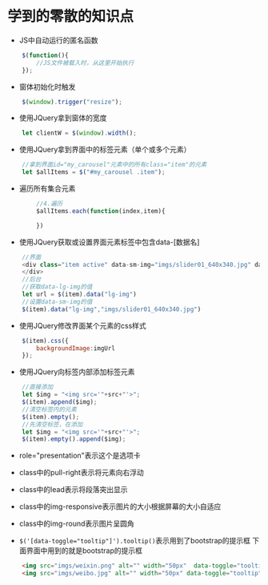 # 学到的零散的知识点
* JS中自动运行的匿名函数
```js
    $(function(){
        //JS文件被载入时，从这里开始执行
    });
```
* 窗体初始化时触发
```js
    $(window).trigger("resize");
```
* 使用JQuery拿到窗体的宽度
```js
    let clientW = $(window).width();
```
* 使用JQuery拿到界面中的标签元素（单个或多个元素）
```js
    //拿到界面id="my_carousel"元素中的所有class="item"的元素
    let $allItems = $("#my_carousel .item");
```
* 遍历所有集合元素
```js
        //4.遍历
        $allItems.each(function(index,item){

        })
```
* 使用JQuery获取或设置界面元素标签中包含data-[数据名]
```js
    //界面
    <div class="item active" data-sm-img="imgs/slider01_640x340.jpg" data-lg-img="imgs/slider01_2560x400.jpg">
    </div>
    //后台
    //获取data-lg-img的值
    let url = $(item).data("lg-img")
    //设置data-sm-img的值
    $(item).data("lg-img","imgs/slider01_640x340.jpg")

```
* 使用JQuery修改界面某个元素的css样式
```js
    $(item).css({
        backgroundImage:imgUrl
    });
```

* 使用JQuery向标签内部添加标签元素
```js
    //直接添加
    let $img = "<img src='"+src+"'>";
    $(item).append($img);
    //清空标签内的元素
    $(item).empty();
    //先清空标签，在添加
    let $img = "<img src='"+src+"'>";
    $(item).empty().append($img);
```
* role="presentation"表示这个是选项卡

* class中的pull-right表示将元素向右浮动

* class中的lead表示将段落突出显示

* class中的img-responsive表示图片的大小根据屏幕的大小自适应

* class中的img-round表示图片呈圆角

* `$('[data-toggle="tooltip"]').tooltip()`表示用到了bootstrap的提示框
下面界面中用到的就是bootstrap的提示框
```html
    <img src="imgs/weixin.png" alt="" width="50px"  data-toggle="tooltip" data-placement="bottom" title="关注微信">
    <img src="imgs/weibo.jpg" alt="" width="50px" data-toggle="tooltip" data-placement="bottom" title="关注微博">
```

